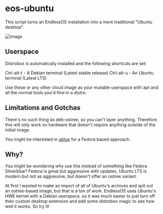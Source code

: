 # eos-ubuntu

This script turns an EndlessOS installation into a more traditional "Ubuntu desktop".

![image](https://user-images.githubusercontent.com/1264109/199630767-21f98373-f668-4e29-a22f-dfaaea984cf9.png)

## Userspace 

Distrobox is automatically installed and the following shortcuts are set:

Ctrl-alt-t - A Debian terminal (Latest stable release)
Ctrl-alt-u - An Ubuntu terminal (Latest LTS)

Use these or any other cloud image as your mutable userspace with apt and all the normal tools you'd find in a distro.

## Limitations and Gotchas

There's no such thing as deb-ostree, so you can't layer anything. 
Therefore this will only work on hardware that doesn't require anything outside of the initial image.

You might be interested in [ublue](https://github.com/castrojo/ublue) for a Fedora based approach.

## Why?

You might be wondering why use this instead of something like Fedora Silverblue? 
Fedora is great but aggressive with updates, Ubuntu LTS is modern but not as aggressive, but doesn't offer an ostree variant.

At first I wanted to make an import of all of Ubuntu's archives and spit out an ostree-based image, but that is a ton of work. 
EndlessOS uses Ubuntu's HWE kernel with a Debian userspace, so it was much easier to just turn off their custom desktop extension and add some distrobox magic to see how well it works.
So try it!

